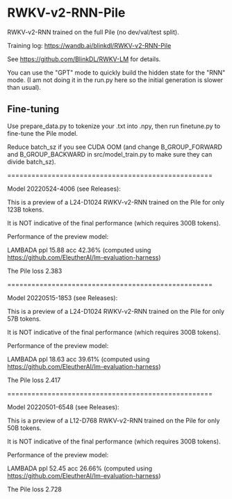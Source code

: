 # RWKV-v2-RNN-Pile

RWKV-v2-RNN trained on the full Pile (no dev/val/test split).

Training log: https://wandb.ai/blinkdl/RWKV-v2-RNN-Pile

See https://github.com/BlinkDL/RWKV-LM for details.

You can use the "GPT" mode to quickly build the hidden state for the "RNN" mode. (I am not doing it in the run.py here so the initial generation is slower than usual).

## Fine-tuning

Use prepare_data.py to tokenize your .txt into .npy, then run finetune.py to fine-tune the Pile model.

Reduce batch_sz if you see CUDA OOM (and change B_GROUP_FORWARD and B_GROUP_BACKWARD in src/model_train.py to make sure they can divide batch_sz).

===================================================

Model 20220524-4006 (see Releases):

This is a preview of a L24-D1024 RWKV-v2-RNN trained on the Pile for only 123B tokens.

It is NOT indicative of the final performance (which requires 300B tokens).

Performance of the preview model:

LAMBADA ppl 15.88 acc 42.36% (computed using https://github.com/EleutherAI/lm-evaluation-harness)

The Pile loss 2.383

===================================================

Model 20220515-1853 (see Releases):

This is a preview of a L24-D1024 RWKV-v2-RNN trained on the Pile for only 57B tokens.

It is NOT indicative of the final performance (which requires 300B tokens).

Performance of the preview model:

LAMBADA ppl 18.63 acc 39.61% (computed using https://github.com/EleutherAI/lm-evaluation-harness)

The Pile loss 2.417

===================================================

Model 20220501-6548 (see Releases):

This is a preview of a L12-D768 RWKV-v2-RNN trained on the Pile for only 50B tokens.

It is NOT indicative of the final performance (which requires 300B tokens).

Performance of the preview model:

LAMBADA ppl 52.45 acc 26.66% (computed using https://github.com/EleutherAI/lm-evaluation-harness)

The Pile loss 2.728

